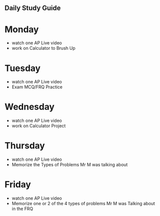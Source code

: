 ## Daily Study Guide

# Monday
- watch one AP Live video
- work on Calculator to Brush Up

# Tuesday
- watch one AP Live video
- Exam MCQ/FRQ Practice

# Wednesday
- watch one AP Live video
- work on Calculator Project

# Thursday
- watch one AP Live video
- Memorize the Types of Problems Mr M was talking about

# Friday
- watch one AP Live video
- Memorize one or 2 of the 4 types of problems Mr M was Talking about in the FRQ
